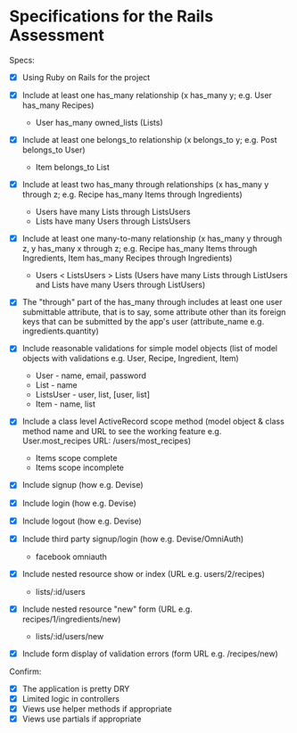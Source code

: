 # Specifications for the Rails Assessment

Specs:

- [x] Using Ruby on Rails for the project

- [x] Include at least one has_many relationship (x has_many y; e.g. User has_many Recipes)
  - User has_many owned_lists (Lists)
- [x] Include at least one belongs_to relationship (x belongs_to y; e.g. Post belongs_to User)
  - Item belongs_to List

- [x] Include at least two has_many through relationships (x has_many y through z; e.g. Recipe has_many Items through Ingredients)
  - Users have many Lists through ListsUsers
  - Lists have many Users through ListsUsers

- [x] Include at least one many-to-many relationship (x has_many y through z, y has_many x through z; e.g. Recipe has_many Items through Ingredients, Item has_many Recipes through Ingredients)
  - Users < ListsUsers > Lists (Users have many Lists through ListUsers and Lists have many Users through ListUsers)

- [x] The "through" part of the has_many through includes at least one user submittable attribute, that is to say, some attribute other than its foreign keys that can be submitted by the app's user (attribute_name e.g. ingredients.quantity)

- [x] Include reasonable validations for simple model objects (list of model objects with validations e.g. User, Recipe, Ingredient, Item)
  - User - name, email, password
  - List - name
  - ListsUser - user, list, [user, list]
  - Item - name, list

- [x] Include a class level ActiveRecord scope method (model object & class method name and URL to see the working feature e.g. User.most_recipes URL: /users/most_recipes)
  - Items scope complete
  - Items scope incomplete

- [x] Include signup (how e.g. Devise)

- [x] Include login (how e.g. Devise)

- [x] Include logout (how e.g. Devise)

- [x] Include third party signup/login (how e.g. Devise/OmniAuth)
  - facebook omniauth

- [x] Include nested resource show or index (URL e.g. users/2/recipes)
  - lists/:id/users

- [x] Include nested resource "new" form (URL e.g. recipes/1/ingredients/new)
  - lists/:id/users/new

- [x] Include form display of validation errors (form URL e.g. /recipes/new)

Confirm:

- [x] The application is pretty DRY
- [x] Limited logic in controllers
- [x] Views use helper methods if appropriate
- [x] Views use partials if appropriate

